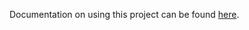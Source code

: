 Documentation on using this project can be found
[here](https://github.com/advancedtelematic/rvi_big_data-docker).

